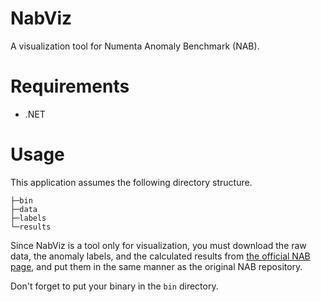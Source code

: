 # NabViz
A visualization tool for Numenta Anomaly Benchmark (NAB).


# Requirements
- .NET


# Usage
This application assumes the following directory structure.

```
├─bin
├─data
├─labels
└─results
```

Since NabViz is a tool only for visualization, you must download the raw data, the anomaly labels, and the calculated results from [the official NAB page](https://github.com/numenta/NAB), and put them in the same manner as the original NAB repository.

Don't forget to put your binary in the `bin` directory.



